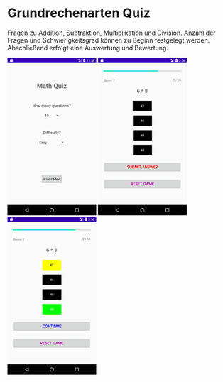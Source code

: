 # Grundrechenarten Quiz

Fragen zu Addition, Subtraktion, Multiplikation und Division. Anzahl der Fragen und Schwierigkeitsgrad können zu Beginn festgelegt werden. Abschließend erfolgt eine Auswertung und Bewertung. 

<div style="display: inline;" >
  <img src="./images/screenshot0.png" alt="screenshot" width="200" />
  <img src="./images/screenshot1.png" alt="screenshot1" width="200" />
  <img src="./images/screenshot2.png" alt="screenshot2" width="200" />
</div>
